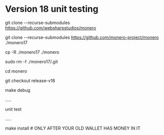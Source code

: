 # Version 18 unit testing

git clone --recurse-submodules https://github.com/websharpstudios/monero 

git clone --recurse-submodules https://github.com/monero-project/monero ./monero17

cp -R ./monero17 ./monero

sudo rm -f ./monero17/.git

cd monero

git checkout release-v18

make debug

.....

unit test

.....

make install # ONLY AFTER YOUR OLD WALLET HAS MONEY IN IT 

